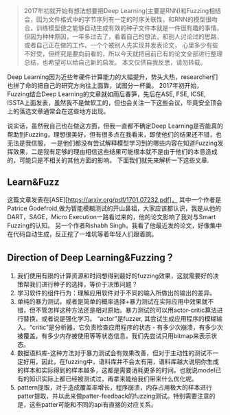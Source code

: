 > 2017年初就开始有想法想要把Deep Learning(主要是RNN)和Fuzzing相结合，因为文件格式中的字节序列有一定的时序关联性，和RNN的模型很吻合，训练模型使之能够自动生成有效的种子文件本就是一件很有趣的事情。
但因为种种原因，一年多过去了，看着自己的想法，和别人讨论过的思路，或者自己正在做的工作，一个个被别人先实现并发表论文，
心里多少有些不好受，但终究是要向前看的，所以今天就把目前已有的论文全部进行整理总结，也希望可以给自己新的启发。
> 本文仅供自我反思，请勿转载。

Deep Learning因为近些年硬件计算能力的大幅提升，势头大热，researcher们也拼了命的把自己的研究方向往上面靠，试图分一杯羹。
2017年初开始，Fuzzing结合Deep Learning的文章就如雨后春笋，先后在ASE, FSE, ICSE, ISSTA上面发表，虽然我不是做软工的，但也会关注一下这些会议，毕竟安全顶会上的落选文章通常会在这些地方出现。

说实话，虽然我自己也在做这方面，但我一直都不确定Deep Learning是否能真的帮助到Fuzzing，理想很美好，但有很多点在我看来，即使他们的结果还不错，也无法是我信服， 一是他们都没有尝试解释模型学习到的哪些内容在知道Fuzzing发挥效果，二是我有足够的理由相信这些结果可能根本就不是由于他们的本意造成的，可能只是不相关的其他方面的影响。
下面我们就先来解析一下这些文章.

## Learn&Fuzz

这篇文章发表在[ASE][https://arxiv.org/pdf/1701.07232.pdf]，
其中一个作者是Patrice Godefroid,做为智能模糊测试的开山鼻祖，大家应该都认识，我是从他的DART，SAGE，Micro Execution一路看过来的，他的论文影响了我对与Smart Fuzzing的认知。
另一个作者Rishabh Singh，我看了他最近发的论文，好像集中在代码自动生成，反正挖了一堆坑等着年轻人们跟着跳。

## Direction of Deep Learning&Fuzzing？

1. 我们使用有限的计算资源和时间想得到最好的fuzzing效果，这就需要好的决策帮我们进行种子的选择，等价于决策问题？
2. 学习软件的组件行为：理解应用软件对于不同的输入所做出的输出的差异。
3. 单纯的暴力测试，或者是简单的概率选择+暴力测试在实际应用中效果就不错，但不管怎样这种方法还是相对原始。暴力测试的可以用actor-critic算法进行替换，或者说是强化学习。 
“actor”是fuzzer, 其尝试生成应用程序的模糊输入。“critic”是分析器，它负责检查应用程序的状态 - 有多少次崩溃，有多少次被覆盖，有多少内存被使用等等状态信息，我们先尝试只用bitmap来表示状态。
4. 数据语料库-这种方法对于暴力测试会有效果改善，但对于主动性的测试不一定好用，因此，在fuzzing中，语料库并不会太有用，语料库越大说明你生成的样本和实际得到的样本越多，这都是需要消耗更多的时间。也就说model已有的知识实际上都已经被测试过，再拿来能给我们带来什么优化呢。
5. pattern提取，对于造成覆盖率增长，程序崩溃，内存占用极大的样本进行patter提取，并以此来做patter-feedback的fuzzing测试。特别需要注意的是，这些patter可能和不同的api有直接的对应关系。



